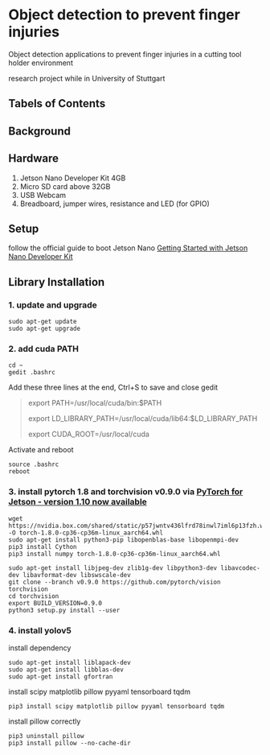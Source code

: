 # Object detection to prevent finger injuries

Object detection applications to prevent finger injuries in a cutting tool holder environment

research project while in University of Stuttgart

## Tabels of Contents




## Background





## Hardware
1. Jetson Nano Developer Kit 4GB
2. Micro SD card above 32GB
3. USB Webcam
4. Breadboard, jumper wires, resistance and LED (for GPIO)

## Setup
follow the official guide to boot Jetson Nano [Getting Started with Jetson Nano Developer Kit](https://developer.nvidia.com/embedded/learn/get-started-jetson-nano-devkit)

## Library Installation
### 1. update and upgrade
```
sudo apt-get update
sudo apt-get upgrade
```
### 2. add cuda PATH
```
cd ~
gedit .bashrc
```
Add these three lines at the end, Ctrl+S to save and close gedit

>export PATH=/usr/local/cuda/bin:$PATH
>
>export LD_LIBRARY_PATH=/usr/local/cuda/lib64:$LD_LIBRARY_PATH
>
>export CUDA_ROOT=/usr/local/cuda

Activate and reboot
```
source .bashrc
reboot
```

### 3. install pytorch 1.8 and torchvision v0.9.0 via [PyTorch for Jetson - version 1.10 now available](https://forums.developer.nvidia.com/t/pytorch-for-jetson-version-1-10-now-available/72048)
```
wget https://nvidia.box.com/shared/static/p57jwntv436lfrd78inwl7iml6p13fzh.whl -O torch-1.8.0-cp36-cp36m-linux_aarch64.whl
sudo apt-get install python3-pip libopenblas-base libopenmpi-dev 
pip3 install Cython
pip3 install numpy torch-1.8.0-cp36-cp36m-linux_aarch64.whl
```
```
sudo apt-get install libjpeg-dev zlib1g-dev libpython3-dev libavcodec-dev libavformat-dev libswscale-dev
git clone --branch v0.9.0 https://github.com/pytorch/vision torchvision   
cd torchvision
export BUILD_VERSION=0.9.0 
python3 setup.py install --user
```
### 4. install yolov5
install dependency
```
sudo apt-get install liblapack-dev
sudo apt-get install libblas-dev
sudo apt-get install gfortran	
```
install scipy matplotlib pillow pyyaml tensorboard tqdm
```
pip3 install scipy matplotlib pillow pyyaml tensorboard tqdm
```
install pillow correctly
```
pip3 uninstall pillow
pip3 install pillow --no-cache-dir
```
